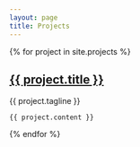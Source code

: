 ```yaml
---
layout: page
title: Projects
---
```


<div class="projects">
  {% for project in site.projects %}
  <div class="project post">
    <h2 class="project-title post-title">
      <a href="{{ project.website }}">
        {{ project.title }}
      </a>
    </h2>
    <span class="project-tagline post-date">
        {{ project.tagline }}
    </span>

    {{ project.content }}


  </div>
  {% endfor %}
</div>
